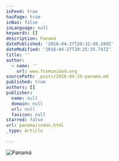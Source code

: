 ```yaml
---
inFeed: true
hasPage: true
inNav: false
inLanguage: null
keywords: []
description: Panamá
datePublished: '2016-04-27T20:32:49.260Z'
dateModified: '2016-04-27T20:25:35.747Z'
title: ''
author:
  - name: ''
    url: www.fcomunidad.org
sourcePath: _posts/2016-04-26-panama.md
published: true
authors: []
publisher:
  name: null
  domain: null
  url: null
  favicon: null
starred: false
url: panama/index.html
_type: Article

---
```

![Panamá](https://the-grid-user-content.s3-us-west-2.amazonaws.com/e7647ec2-6ef4-49cd-8e2e-7942d9575ebe.jpg)